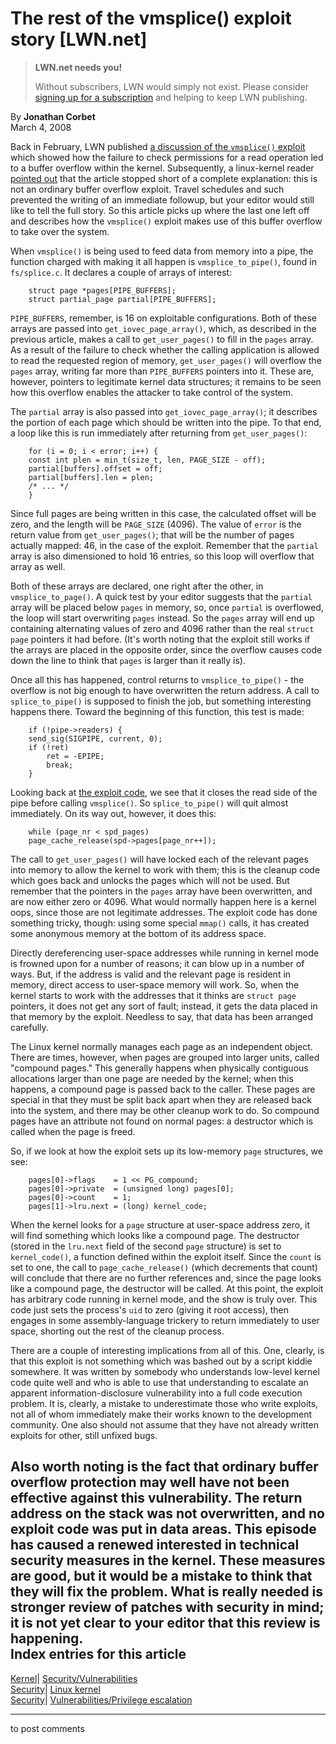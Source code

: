 # The rest of the vmsplice() exploit story [LWN.net]

> **LWN.net needs you!**
> 
> Without subscribers, LWN would simply not exist. Please consider [signing up for a subscription](/Promo/nst-nag2/subscribe) and helping to keep LWN publishing. 

By **Jonathan Corbet**  
March 4, 2008 

Back in February, LWN published [a discussion of the `vmsplice()` exploit](http://lwn.net/Articles/268783/) which showed how the failure to check permissions for a read operation led to a buffer overflow within the kernel. Subsequently, a linux-kernel reader [pointed out](http://lwn.net/Articles/269532/) that the article stopped short of a complete explanation: this is not an ordinary buffer overflow exploit. Travel schedules and such prevented the writing of an immediate followup, but your editor would still like to tell the full story. So this article picks up where the last one left off and describes how the `vmsplice()` exploit makes use of this buffer overflow to take over the system. 

When `vmsplice()` is being used to feed data from memory into a pipe, the function charged with making it all happen is `vmsplice_to_pipe()`, found in `fs/splice.c`. It declares a couple of arrays of interest: 
    
    
        struct page *pages[PIPE_BUFFERS];
        struct partial_page partial[PIPE_BUFFERS];
    

`PIPE_BUFFERS`, remember, is 16 on exploitable configurations. Both of these arrays are passed into `get_iovec_page_array()`, which, as described in the previous article, makes a call to `get_user_pages()` to fill in the `pages` array. As a result of the failure to check whether the calling application is allowed to read the requested region of memory, `get_user_pages()` will overflow the `pages` array, writing far more than `PIPE_BUFFERS` pointers into it. These are, however, pointers to legitimate kernel data structures; it remains to be seen how this overflow enables the attacker to take control of the system. 

The `partial` array is also passed into `get_iovec_page_array()`; it describes the portion of each page which should be written into the pipe. To that end, a loop like this is run immediately after returning from `get_user_pages()`: 
    
    
        for (i = 0; i < error; i++) {
    	const int plen = min_t(size_t, len, PAGE_SIZE - off);
    	partial[buffers].offset = off;
    	partial[buffers].len = plen;
    	/* ... */
        }
    

Since full pages are being written in this case, the calculated offset will be zero, and the length will be `PAGE_SIZE` (4096). The value of `error` is the return value from `get_user_pages()`; that will be the number of pages actually mapped: 46, in the case of the exploit. Remember that the `partial` array is also dimensioned to hold 16 entries, so this loop will overflow that array as well. 

Both of these arrays are declared, one right after the other, in `vmsplice_to_page()`. A quick test by your editor suggests that the `partial` array will be placed below `pages` in memory, so, once `partial` is overflowed, the loop will start overwriting `pages` instead. So the `pages` array will end up containing alternating values of zero and 4096 rather than the real `struct page` pointers it had before. (It's worth noting that the exploit still works if the arrays are placed in the opposite order, since the overflow causes code down the line to think that `pages` is larger than it really is). 

Once all this has happened, control returns to `vmsplice_to_pipe()` \- the overflow is not big enough to have overwritten the return address. A call to `splice_to_pipe()` is supposed to finish the job, but something interesting happens there. Toward the beginning of this function, this test is made: 
    
    
        if (!pipe->readers) {
    	send_sig(SIGPIPE, current, 0);
    	if (!ret)
    	    ret = -EPIPE;
        	break;
        }
    

Looking back at [the exploit code](http://www.milw0rm.com/exploits/5092), we see that it closes the read side of the pipe before calling `vmsplice()`. So `splice_to_pipe()` will quit almost immediately. On its way out, however, it does this: 
    
    
        while (page_nr < spd_pages)
    	page_cache_release(spd->pages[page_nr++]);
    

The call to `get_user_pages()` will have locked each of the relevant pages into memory to allow the kernel to work with them; this is the cleanup code which goes back and unlocks the pages which will not be used. But remember that the pointers in the `pages` array have been overwritten, and are now either zero or 4096. What would normally happen here is a kernel oops, since those are not legitimate addresses. The exploit code has done something tricky, though: using some special `mmap()` calls, it has created some anonymous memory at the bottom of its address space. 

Directly dereferencing user-space addresses while running in kernel mode is frowned upon for a number of reasons; it can blow up in a number of ways. But, if the address is valid and the relevant page is resident in memory, direct access to user-space memory will work. So, when the kernel starts to work with the addresses that it thinks are `struct page` pointers, it does not get any sort of fault; instead, it gets the data placed in that memory by the exploit. Needless to say, that data has been arranged carefully. 

The Linux kernel normally manages each page as an independent object. There are times, however, when pages are grouped into larger units, called "compound pages." This generally happens when physically contiguous allocations larger than one page are needed by the kernel; when this happens, a compound page is passed back to the caller. These pages are special in that they must be split back apart when they are released back into the system, and there may be other cleanup work to do. So compound pages have an attribute not found on normal pages: a destructor which is called when the page is freed. 

So, if we look at how the exploit sets up its low-memory `page` structures, we see: 
    
    
        pages[0]->flags    = 1 << PG_compound;
        pages[0]->private  = (unsigned long) pages[0];
        pages[0]->count    = 1;
        pages[1]->lru.next = (long) kernel_code;
    

When the kernel looks for a `page` structure at user-space address zero, it will find something which looks like a compound page. The destructor (stored in the `lru.next` field of the second `page` structure) is set to `kernel_code()`, a function defined within the exploit itself. Since the `count` is set to one, the call to `page_cache_release()` (which decrements that count) will conclude that there are no further references and, since the page looks like a compound page, the destructor will be called. At this point, the exploit has arbitrary code running in kernel mode, and the show is truly over. This code just sets the process's `uid` to zero (giving it root access), then engages in some assembly-language trickery to return immediately to user space, shorting out the rest of the cleanup process. 

There are a couple of interesting implications from all of this. One, clearly, is that this exploit is not something which was bashed out by a script kiddie somewhere. It was written by somebody who understands low-level kernel code quite well and who is able to use that understanding to escalate an apparent information-disclosure vulnerability into a full code execution problem. It is, clearly, a mistake to underestimate those who write exploits, not all of whom immediately make their works known to the development community. One also should not assume that they have not already written exploits for other, still unfixed bugs. 

Also worth noting is the fact that ordinary buffer overflow protection may well have not been effective against this vulnerability. The return address on the stack was not overwritten, and no exploit code was put in data areas. This episode has caused a renewed interested in technical security measures in the kernel. These measures are good, but it would be a mistake to think that they will fix the problem. What is really needed is stronger review of patches with security in mind; it is not yet clear to your editor that this review is happening.  
Index entries for this article  
---  
[Kernel](/Kernel/Index)| [Security/Vulnerabilities](/Kernel/Index#Security-Vulnerabilities)  
[Security](/Security/Index/)| [Linux kernel](/Security/Index/#Linux_kernel)  
[Security](/Security/Index/)| [Vulnerabilities/Privilege escalation](/Security/Index/#Vulnerabilities-Privilege_escalation)  
  


* * *

to post comments 
